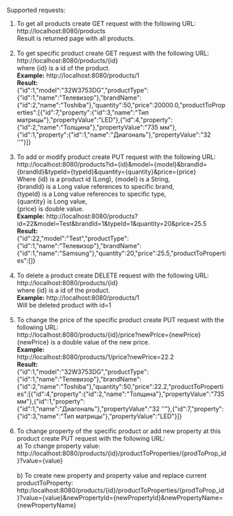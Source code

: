 


Supported requests:
1. To get all products create GET request with the following URL:<br>
http://localhost:8080/products <br>
Result is returned page with all products.
<br><br>
2. To get specific product create GET request with the following URL:
http://localhost:8080/products/{id} <br> where {id} is a id of the product.<br>
<b>Example:</b>
http://localhost:8080/products/1 <br>
<b>Result:</b><br>
{"id":1,"model":"32W3753DG","productType":{"id":1,"name":"Телевизор"},"brandName":{"id":2,"name":"Toshiba"},"quantity":50,"price":20000.0,"productToProperties":[{"id":7,"property":{"id":3,"name":"Тип матрицы"},"propertyValue":"LED"},{"id":4,"property":{"id":2,"name":"Толщина"},"propertyValue":"735 мм"},{"id":1,"property":{"id":1,"name":"Диагональ"},"propertyValue":"32 ''"}]}
<br><br>
3. To add or modify product create PUT request with the following URL:<br>
http://localhost:8080/products?id={id}&model={model}&brandId={brandId}&typeId={typeId}&quantity={quantity}&price={price} <br>
Where {id} is a product id (Long),
{model} is a String, <br>
{brandId} is a Long value references to specific brand, <br>
{typeId} is a Long value references to specific type, <br>
{quantity} is Long value, <br>
{price} is double value. <br>
<b>Example:</b>
http://localhost:8080/products?id=22&model=Test&brandId=1&typeId=1&quantity=20&price=25.5 <br>
<b>Result: </b> <br>
{"id":22,"model":"Test","productType":{"id":1,"name":"Телевизор"},"brandName":{"id":1,"name":"Samsung"},"quantity":20,"price":25.5,"productToProperties":[]}
<br><br>
4. To delete a product create DELETE request with the following URL: <br>
http://localhost:8080/products/{id} <br> where {id} is a id of the product.<br>
<b>Example:</b>
http://localhost:8080/products/1 <br>
Will be deleted product with id=1 <br><br>
5. To change the price of the specific product create PUT request with the following URL: <br>
http://localhost:8080/products/{id}/price?newPrice={newPrice} <br>
{newPrice} is a double value of the new price. <br>
<b>Example: </b><br>
http://localhost:8080/products/1/price?newPrice=22.2 <br>
<b> Result: </b> <br>
{"id":1,"model":"32W3753DG","productType":{"id":1,"name":"Телевизор"},"brandName":{"id":2,"name":"Toshiba"},"quantity":50,"price":22.2,"productToProperties":[{"id":4,"property":{"id":2,"name":"Толщина"},"propertyValue":"735 мм"},{"id":1,"property":{"id":1,"name":"Диагональ"},"propertyValue":"32 ''"},{"id":7,"property":{"id":3,"name":"Тип матрицы"},"propertyValue":"LED"}]} <br><br>
6. To change property of the specific product or add new property at this product create PUT request with the following URL: <br>
a) To change property value: <br>
http://localhost:8080/products/{id}/productToProperties/{prodToProp_id}?value={value} <br> <br>
b) To create new property and property value and replace current productToProperty: <br>
http:/localhost:8080/products/{id}/productToProperties/{prodToProp_id}?value={value}&newPropertyId={newPropertyId}&newPropertyName={newPropertyName}
